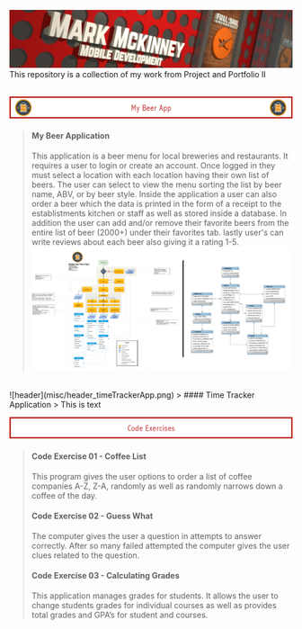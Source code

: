  ![header](misc/gitPortHeader.png) 
This repository is a collection of my work from Project and Portfolio II
<br>
<br>

 ![header](misc/header_MyBeerApp.png)  
> #### My Beer Application
> This application is a beer menu for local breweries and restaurants. It requires a user to login or create an account. Once logged in they must select a location with each location having their own list of beers. The user can select to view the menu sorting the list by beer name, ABV, or by beer style. Inside the application a user can also order a beer which the data is printed in the form of a receipt to the establistments kitchen or staff as well as stored inside a database. In addition the user can add and/or remove their favorite beers from the entire list of beer (2000+) under their favorites tab. lastly user's can write reviews about each beer also giving it a rating 1-5.
 ![header](misc/diagram.png)  

>  
<br>
 ![header](misc/header_timeTrackerApp.png)  
> #### Time Tracker Application
> This is text 

<br>

 ![header](misc/header_CE.png) 
> #### Code Exercise 01 - Coffee List
>This program gives the user options to order a list of coffee companies A-Z, Z-A, randomly as well as randomly narrows down a coffee of the day.
>
> #### Code Exercise 02 - Guess What
> The computer gives the user a question in attempts to answer correctly. After so many failed attempted the computer gives the user clues related to the question.
>
> #### Code Exercise 03 - Calculating Grades
> This application manages grades for students. It allows the user to change students grades for individual courses as well as provides total grades and GPA’s for student and courses.


 


